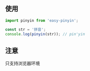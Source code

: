 ## 使用

```js
import pinyin from 'easy-pinyin';

const str = '拼音';
console.log(pinyin(str)); // pin'yin
```

## 注意
只支持浏览器环境